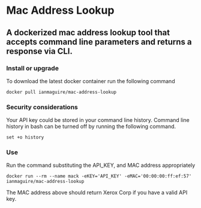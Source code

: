 # Mac Address Lookup
A dockerized mac address lookup tool that accepts command line parameters and returns a response via CLI.
---
### Install or upgrade
To download the latest docker container run the following command
```
docker pull ianmaguire/mac-address-lookup
```

### Security considerations
Your API key could be stored in your command line history. Command line history in bash can be turned off by running the following command. 
```
set +o history
```

### Use
Run the command substituting the API_KEY, and MAC address appropriately
```
docker run --rm --name mack -eKEY='API_KEY' -eMAC='00:00:00:ff:ef:57' ianmaguire/mac-address-lookup
```

The MAC address above should return Xerox Corp if you have a valid API key. 